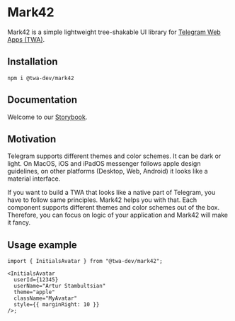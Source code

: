 # Mark42

Mark42 is a simple lightweight tree-shakable UI library for [Telegram Web Apps (TWA)](https://core.telegram.org/bots/webapps).

## Installation

```
npm i @twa-dev/mark42
```

## Documentation

Welcome to our [Storybook](https://twa-dev.github.io/Mark42/).

## Motivation

Telegram supports different themes and color schemes.
It can be dark or light. On MacOS, iOS and iPadOS messenger follows apple design guidelines,
on other platforms (Desktop, Web, Android) it looks like a material interface.

If you want to build a TWA that looks like a native part of Telegram, you have to follow same principles.
Mark42 helps you with that. Each component supports different themes and color schemes out of the box.
Therefore, you can focus on logic of your application and Mark42 will make it fancy.

## Usage example

```tsx
import { InitialsAvatar } from "@twa-dev/mark42";

<InitialsAvatar
  userId={12345}
  userName="Artur Stambultsian"
  theme="apple"
  className="MyAvatar"
  style={{ marginRight: 10 }}
/>;
```
